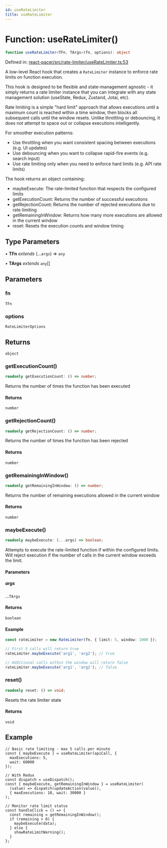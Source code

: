 ```yaml
---
id: useRateLimiter
title: useRateLimiter
---
```


<!-- DO NOT EDIT: this page is autogenerated from the type comments -->

# Function: useRateLimiter()

```ts
function useRateLimiter<TFn, TArgs>(fn, options): object
```

Defined in: [react-pacer/src/rate-limiter/useRateLimiter.ts:53](https://github.com/TanStack/pacer/blob/main/packages/react-pacer/src/rate-limiter/useRateLimiter.ts#L53)

A low-level React hook that creates a `RateLimiter` instance to enforce rate limits on function execution.

This hook is designed to be flexible and state-management agnostic - it simply returns a rate limiter instance that
you can integrate with any state management solution (useState, Redux, Zustand, Jotai, etc).

Rate limiting is a simple "hard limit" approach that allows executions until a maximum count is reached within
a time window, then blocks all subsequent calls until the window resets. Unlike throttling or debouncing,
it does not attempt to space out or collapse executions intelligently.

For smoother execution patterns:
- Use throttling when you want consistent spacing between executions (e.g. UI updates)
- Use debouncing when you want to collapse rapid-fire events (e.g. search input)
- Use rate limiting only when you need to enforce hard limits (e.g. API rate limits)

The hook returns an object containing:
- maybeExecute: The rate-limited function that respects the configured limits
- getExecutionCount: Returns the number of successful executions
- getRejectionCount: Returns the number of rejected executions due to rate limiting
- getRemainingInWindow: Returns how many more executions are allowed in the current window
- reset: Resets the execution counts and window timing

## Type Parameters

• **TFn** *extends* (...`args`) => `any`

• **TArgs** *extends* `any`[]

## Parameters

### fn

`TFn`

### options

`RateLimiterOptions`

## Returns

`object`

### getExecutionCount()

```ts
readonly getExecutionCount: () => number;
```

Returns the number of times the function has been executed

#### Returns

`number`

### getRejectionCount()

```ts
readonly getRejectionCount: () => number;
```

Returns the number of times the function has been rejected

#### Returns

`number`

### getRemainingInWindow()

```ts
readonly getRemainingInWindow: () => number;
```

Returns the number of remaining executions allowed in the current window

#### Returns

`number`

### maybeExecute()

```ts
readonly maybeExecute: (...args) => boolean;
```

Attempts to execute the rate-limited function if within the configured limits.
Will reject execution if the number of calls in the current window exceeds the limit.

#### Parameters

##### args

...`TArgs`

#### Returns

`boolean`

#### Example

```ts
const rateLimiter = new RateLimiter(fn, { limit: 5, window: 1000 });

// First 5 calls will return true
rateLimiter.maybeExecute('arg1', 'arg2'); // true

// Additional calls within the window will return false
rateLimiter.maybeExecute('arg1', 'arg2'); // false
```

### reset()

```ts
readonly reset: () => void;
```

Resets the rate limiter state

#### Returns

`void`

## Example

```tsx
// Basic rate limiting - max 5 calls per minute
const { maybeExecute } = useRateLimiter(apiCall, {
  maxExecutions: 5,
  wait: 60000
});

// With Redux
const dispatch = useDispatch();
const { maybeExecute, getRemainingInWindow } = useRateLimiter(
  (value) => dispatch(updateAction(value)),
  { maxExecutions: 10, wait: 30000 }
);

// Monitor rate limit status
const handleClick = () => {
  const remaining = getRemainingInWindow();
  if (remaining > 0) {
    maybeExecute(data);
  } else {
    showRateLimitWarning();
  }
};
```
